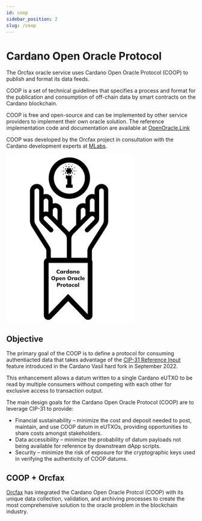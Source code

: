 ```yaml
---
id: coop
sidebar_position: 2
slug: /coop
---
```


# Cardano Open Oracle Protocol

The Orcfax oracle service uses Cardano Open Oracle Protocol (COOP) to publish and format its data feeds. 

COOP is a set of technical guidelines that specifies a process and format for the publication and consumption of off-chain data by smart contracts on the Cardano blockchain.

COOP is free and open-source and can be implemented by other service providers to implement their own oracle solution. The reference implementation code and documentation are available at [OpenOracle.Link](http://openoracle.link) 

COOP was developed by the Orcfax project in consultation with the Cardano development experts at [MLabs](https://mlabs.city). 

![logo for Cardano Open Oracle Protocol](/img/coop-logo-nov-2022.png)

## Objective
The primary goal of the COOP is to define a protocol for consuming authentiacted data that takes advantage of the [CIP-31 Reference Input](https://cips.cardano.org/cips/cip31/) feature introduced in the Cardano Vasil hard fork in September 2022. 

This enhancement allows a datum written to a single Cardano eUTXO to be read by multiple consumers without competing with each other for exclusive access to transaction output.

The main design goals for the Cardano Open Oracle Protocol (COOP) are to leverage CIP-31 to provide:

* Financial sustainability – minimize the cost and deposit needed to post, maintain, and use COOP datum in eUTXOs, providing opportunities to share costs amongst stakeholders.
* Data accessibility – minimize the probability of datum payloads not being available for reference by downstream dApp scripts.
* Security – minimize the risk of exposure for the cryptographic keys used in verifying the authenticity of COOP datums.

## COOP + Orcfax

[Orcfax](Orcfax) has integrated the Cardano Open Oracle Protcol (COOP) with its unique data collection, validation, and archiving processes to create the most comprehensive solution to the oracle problem in the blockchain industry.